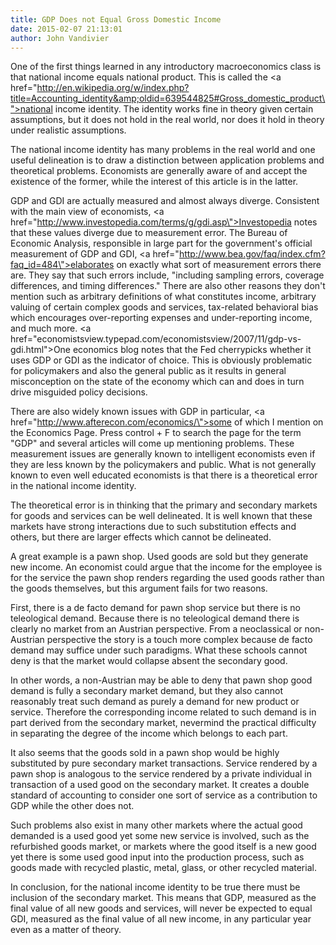 ```yaml
---
title: GDP Does not Equal Gross Domestic Income
date: 2015-02-07 21:13:01
author: John Vandivier
---
```




One of the first things learned in any introductory macroeconomics class is that national income equals national product. This is called the <a href=\"http://en.wikipedia.org/w/index.php?title=Accounting_identity&amp;oldid=639544825#Gross_domestic_product\">national income identity</a>. The identity works fine in theory given certain assumptions, but it does not hold in the real world, nor does it hold in theory under realistic assumptions.

The national income identity has many problems in the real world and one useful delineation is to draw a distinction between application problems and theoretical problems. Economists are generally aware of and accept the existence of the former, while the interest of this article is in the latter.

GDP and GDI are actually measured and almost always diverge. Consistent with the main view of economists, <a href=\"http://www.investopedia.com/terms/g/gdi.asp\">Investopedia notes that these values diverge due to measurement error</a>. The Bureau of Economic Analysis, responsible in large part for the government's official measurement of GDP and GDI, <a href=\"http://www.bea.gov/faq/index.cfm?faq_id=484\">elaborates on exactly what sort of measurement errors there are</a>. They say that such errors include, \"including sampling errors, coverage differences, and timing differences.\" There are also other reasons they don't mention such as arbitrary definitions of what constitutes income, arbitrary valuing of certain complex goods and services, tax-related behavioral bias which encourages over-reporting expenses and under-reporting income, and much more. <a href=\"economistsview.typepad.com/economistsview/2007/11/gdp-vs-gdi.html\">One economics blog notes that the Fed cherrypicks whether it uses GDP or GDI as the indicator of choice</a>. This is obviously problematic for policymakers and also the general public as it results in general misconception on the state of the economy which can and does in turn drive misguided policy decisions.

There are also widely known issues with GDP in particular, <a href=\"http://www.afterecon.com/economics/\">some of which I mention on the Economics Page</a>. Press control + F to search the page for the term \"GDP\" and several articles will come up mentioning problems. These measurement issues are generally known to intelligent economists even if they are less known by the policymakers and public. What is not generally known to even well educated economists is that there is a theoretical error in the national income identity.

The theoretical error is in thinking that the primary and secondary markets for goods and services can be well delineated. It is well known that these markets have strong interactions due to such substitution effects and others, but there are larger effects which cannot be delineated.

A great example is a pawn shop. Used goods are sold but they generate new income. An economist could argue that the income for the employee is for the service the pawn shop renders regarding the used goods rather than the goods themselves, but this argument fails for two reasons.

First, there is a de facto demand for pawn shop service but there is no teleological demand. Because there is no teleological demand there is clearly no market from an Austrian perspective. From a neoclassical or non-Austrian perspective the story is a touch more complex because de facto demand may suffice under such paradigms. What these schools cannot deny is that the market would collapse absent the secondary good.

In other words, a non-Austrian may be able to deny that pawn shop good demand is fully a secondary market demand, but they also cannot reasonably treat such demand as purely a demand for new product or service. Therefore the corresponding income related to such demand is in part derived from the secondary market, nevermind the practical difficulty in separating the degree of the income which belongs to each part.

It also seems that the goods sold in a pawn shop would be highly substituted by pure secondary market transactions. Service rendered by a pawn shop is analogous to the service rendered by a private individual in transaction of a used good on the secondary market. It creates a double standard of accounting to consider one sort of service as a contribution to GDP while the other does not.

Such problems also exist in many other markets where the actual good demanded is a used good yet some new service is involved, such as the refurbished goods market, or markets where the good itself is a new good yet there is some used good input into the production process, such as goods made with recycled plastic, metal, glass, or other recycled material.

In conclusion, for the national income identity to be true there must be inclusion of the secondary market. This means that GDP, measured as the final value of all new goods and services, will never be expected to equal GDI, measured as the final value of all new income, in any particular year even as a matter of theory.